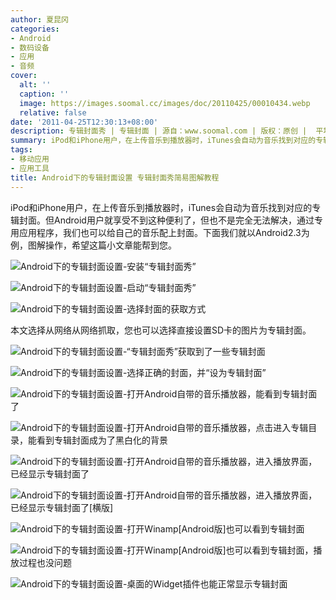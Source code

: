 ```yaml
---
author: 夏昆冈
categories:
- Android
- 数码设备
- 应用
- 音频
cover:
  alt: ''
  caption: ''
  image: https://images.soomal.cc/images/doc/20110425/00010434.webp
  relative: false
date: '2011-04-25T12:30:13+08:00'
description: 专辑封面秀 | 专辑封面 | 源自：www.soomal.com | 版权：原创 |  平均/总评分：10.00/40
summary: iPod和iPhone用户，在上传音乐到播放器时，iTunes会自动为音乐找到对应的专辑封面。但Android用户就享受不到这种便利了，但也不是完全无法解决，通过专用应用程序，我们也可以给自己的音乐配上封面。下面我们就以Android2.3为例，图解操作，希望这篇小文章能帮到您。
tags:
- 移动应用
- 应用工具
title: Android下的专辑封面设置 专辑封面秀简易图解教程
---
```


iPod和iPhone用户，在上传音乐到播放器时，iTunes会自动为音乐找到对应的专辑封面。但Android用户就享受不到这种便利了，但也不是完全无法解决，通过专用应用程序，我们也可以给自己的音乐配上封面。下面我们就以Android2.3为例，图解操作，希望这篇小文章能帮到您。



![Android下的专辑封面设置-安装“专辑封面秀”](https://images.soomal.cc/images/doc/20110425/00010426.webp)



![Android下的专辑封面设置-启动“专辑封面秀”](https://images.soomal.cc/images/doc/20110425/00010427.webp)



![Android下的专辑封面设置-选择封面的获取方式](https://images.soomal.cc/images/doc/20110425/00010428.webp)



本文选择从网络从网络抓取，您也可以选择直接设置SD卡的图片为专辑封面。



![Android下的专辑封面设置-“专辑封面秀”获取到了一些专辑封面](https://images.soomal.cc/images/doc/20110425/00010429.webp)



![Android下的专辑封面设置-选择正确的封面，并“设为专辑封面”](https://images.soomal.cc/images/doc/20110425/00010430.webp)



![Android下的专辑封面设置-打开Android自带的音乐播放器，能看到专辑封面了](https://images.soomal.cc/images/doc/20110425/00010431.webp)



![Android下的专辑封面设置-打开Android自带的音乐播放器，点击进入专辑目录，能看到专辑封面成为了黑白化的背景](https://images.soomal.cc/images/doc/20110425/00010432.webp)



![Android下的专辑封面设置-打开Android自带的音乐播放器，进入播放界面，已经显示专辑封面了](https://images.soomal.cc/images/doc/20110425/00010433.webp)



![Android下的专辑封面设置-打开Android自带的音乐播放器，进入播放界面，已经显示专辑封面了[横版]](https://images.soomal.cc/images/doc/20110425/00010434.webp)



![Android下的专辑封面设置-打开Winamp[Android版]也可以看到专辑封面](https://images.soomal.cc/images/doc/20110425/00010435.webp)



![Android下的专辑封面设置-打开Winamp[Android版]也可以看到专辑封面，播放过程也没问题](https://images.soomal.cc/images/doc/20110425/00010436.webp)



![Android下的专辑封面设置-桌面的Widget插件也能正常显示专辑封面](https://images.soomal.cc/images/doc/20110425/00010437.webp)